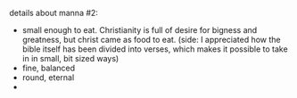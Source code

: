 details about manna #2:
- small enough to eat. Christianity is full of desire for bigness and greatness, but christ came as food to eat. (side: I appreciated how the bible itself has been divided into verses, which makes it possible to take in in small, bit sized ways)
- fine, balanced
- round, eternal
- 
